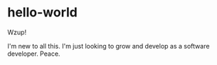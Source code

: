 # hello-world

Wzup!

I'm new to all this. I'm just looking to grow and develop as a software developer. Peace.
